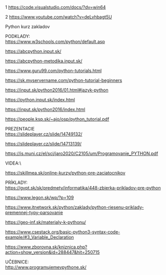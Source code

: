 1 https://code.visualstudio.com/docs/?dv=win64

2 https://www.youtube.com/watch?v=deLvhbagt5U

Python kurz zakladov

PODKLADY:\
https://www.w3schools.com/python/default.asp

https://abcpython.input.sk/

https://abcpython-metodika.input.sk/

https://www.guru99.com/python-tutorials.html

https://sk.myservername.com/python-tutorial-beginners

https://input.sk/python2016/01.html#jazyk-python

https://python.input.sk/index.html


https://input.sk/python2016/index.html

https://people.ksp.sk/~ajo/osp/python_tutorial.pdf



PREZENTACIE\
https://slideplayer.cz/slide/14749132/

https://slideplayer.cz/slide/14713139/

https://is.muni.cz/el/sci/jaro2020/C2105/um/Programovanie_PYTHON.pdf

VIDEA:\

https://skillmea.sk/online-kurzy/python-pre-zaciatocnikov



PRÍKLADY:\
https://gvpt.sk/sk/predmety/informatika/448-zbierka-prikladov-pre-python

https://www.legon.sk/wp/?p=109

https://www.itnetwork.sk/python/zaklady/python-riesenu-priklady-premennej-typy-parsovanie

https://geo-inf.sk/materialy-k-pythonu/

https://www.csestack.org/basic-python3-syntax-code-example/#3_Variable_Declaration

https://www.zborovna.sk/kniznica.php?action=show_version&id=288447&hit=250715

UČEBNICE:\
http://www.programujemevpythone.sk/


